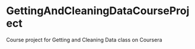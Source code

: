 # GettingAndCleaningDataCourseProject
Course project for Getting and Cleaning Data class on Coursera
